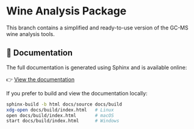 # Wine Analysis Package

This branch contains a simplified and ready-to-use version of the GC-MS wine analysis tools.

## 📄 Documentation

The full documentation is generated using Sphinx and is available online:

👉 [View the documentation](https://chicone.github.io/backup_wine_analysis/)

If you prefer to build and view the documentation locally:

```bash
sphinx-build -b html docs/source docs/build
xdg-open docs/build/index.html   # Linux
open docs/build/index.html       # macOS
start docs/build/index.html      # Windows